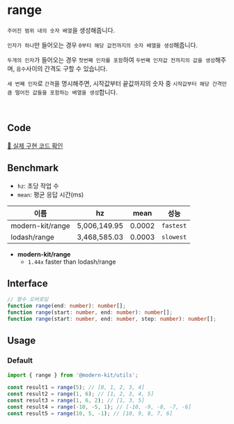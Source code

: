 # range

`주어진 범위 내의 숫자 배열`을 생성해줍니다.

`인자가 하나`만 들어오는 경우 `0부터 해당 값전까지의 숫자 배열을 생성`해줍니다.

`두개의 인자`가 들어오는 경우 `첫번째 인자를 포함`하여 `두번째 인자값 전까지의 값을 생성`해주며, `음수`사이의 간격도 구할 수 있습니다.

`세 번째 인자`로 `간격`을 명시해주면, 시작값부터 끝값까지의 숫자 중 `시작값부터 해당 간격만큼 떨어진 값들을 포함하는 배열을 생성`합니다.

<br />

## Code
[🔗 실제 구현 코드 확인](https://github.com/modern-agile-team/modern-kit/blob/main/packages/utils/src/math/range/index.ts)

## Benchmark
- `hz`: 초당 작업 수
- `mean`: 평균 응답 시간(ms)

|이름|hz|mean|성능|
|------|---|---|---|
|modern-kit/range|5,006,149.95|0.0002|`fastest`|
|lodash/range|3,468,585.03|0.0003|`slowest`|

- **modern-kit/range**
  - `1.44x` faster than lodash/range

## Interface
```ts title="typescript"
// 함수 오버로딩
function range(end: number): number[];
function range(start: number, end: number): number[];
function range(start: number, end: number, step: number): number[];
```

## Usage
### Default
```ts title="typescript"
import { range } from '@modern-kit/utils';

const result1 = range(5); // [0, 1, 2, 3, 4]
const result2 = range(1, 6); // [1, 2, 3, 4, 5]
const result3 = range(1, 6, 2); // [1, 3, 5]
const result4 = range(-10, -5, 1); // [-10, -9, -8, -7, -6]
const result5 = range(10, 5, -1); // [10, 9, 8, 7, 6]
```
